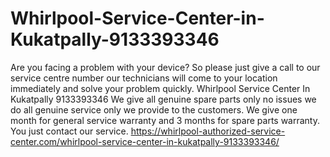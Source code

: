 # Whirlpool-Service-Center-in-Kukatpally-9133393346
Are you facing a problem with your device? So please just give a call to our service centre number our technicians will come to your location immediately and solve your problem quickly. Whirlpool Service Center In Kukatpally 9133393346  We give all genuine spare parts only no issues we do all genuine service only we provide to the customers. We give one month for general service warranty and 3 months for spare parts warranty. You just contact our service. https://whirlpool-authorized-service-center.com/whirlpool-service-center-in-kukatpally-9133393346/  
